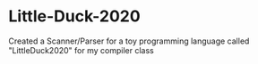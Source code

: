 # Little-Duck-2020
Created a Scanner/Parser for a toy programming language called "LittleDuck2020" for my compiler class
